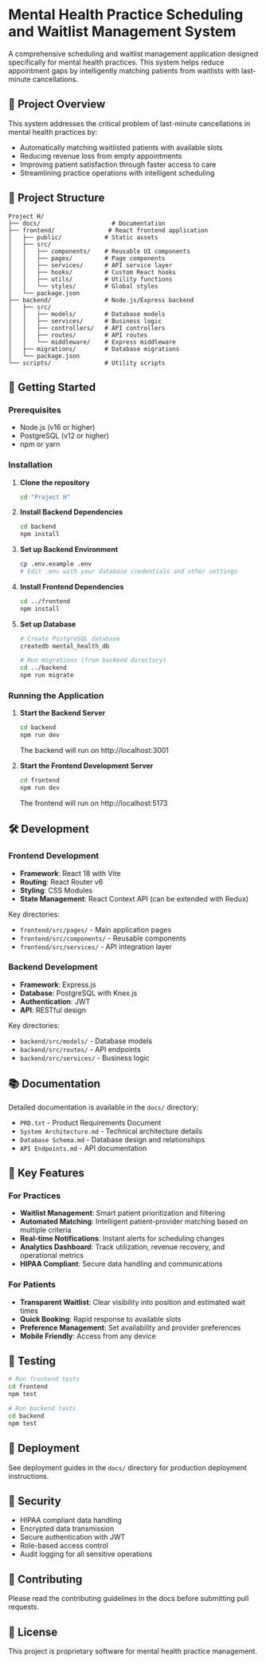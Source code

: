 # Mental Health Practice Scheduling and Waitlist Management System

A comprehensive scheduling and waitlist management application designed specifically for mental health practices. This system helps reduce appointment gaps by intelligently matching patients from waitlists with last-minute cancellations.

## 🎯 Project Overview

This system addresses the critical problem of last-minute cancellations in mental health practices by:
- Automatically matching waitlisted patients with available slots
- Reducing revenue loss from empty appointments
- Improving patient satisfaction through faster access to care
- Streamlining practice operations with intelligent scheduling

## 📁 Project Structure

```
Project H/
├── docs/                    # Documentation
├── frontend/               # React frontend application
│   ├── public/            # Static assets
│   ├── src/
│   │   ├── components/    # Reusable UI components
│   │   ├── pages/         # Page components
│   │   ├── services/      # API service layer
│   │   ├── hooks/         # Custom React hooks
│   │   ├── utils/         # Utility functions
│   │   └── styles/        # Global styles
│   └── package.json
├── backend/               # Node.js/Express backend
│   ├── src/
│   │   ├── models/        # Database models
│   │   ├── services/      # Business logic
│   │   ├── controllers/   # API controllers
│   │   ├── routes/        # API routes
│   │   └── middleware/    # Express middleware
│   ├── migrations/        # Database migrations
│   └── package.json
└── scripts/               # Utility scripts
```

## 🚀 Getting Started

### Prerequisites

- Node.js (v16 or higher)
- PostgreSQL (v12 or higher)
- npm or yarn

### Installation

1. **Clone the repository**
   ```bash
   cd "Project H"
   ```

2. **Install Backend Dependencies**
   ```bash
   cd backend
   npm install
   ```

3. **Set up Backend Environment**
   ```bash
   cp .env.example .env
   # Edit .env with your database credentials and other settings
   ```

4. **Install Frontend Dependencies**
   ```bash
   cd ../frontend
   npm install
   ```

5. **Set up Database**
   ```bash
   # Create PostgreSQL database
   createdb mental_health_db
   
   # Run migrations (from backend directory)
   cd ../backend
   npm run migrate
   ```

### Running the Application

1. **Start the Backend Server**
   ```bash
   cd backend
   npm run dev
   ```
   The backend will run on http://localhost:3001

2. **Start the Frontend Development Server**
   ```bash
   cd frontend
   npm run dev
   ```
   The frontend will run on http://localhost:5173

## 🛠️ Development

### Frontend Development

- **Framework**: React 18 with Vite
- **Routing**: React Router v6
- **Styling**: CSS Modules
- **State Management**: React Context API (can be extended with Redux)

Key directories:
- `frontend/src/pages/` - Main application pages
- `frontend/src/components/` - Reusable components
- `frontend/src/services/` - API integration layer

### Backend Development

- **Framework**: Express.js
- **Database**: PostgreSQL with Knex.js
- **Authentication**: JWT
- **API**: RESTful design

Key directories:
- `backend/src/models/` - Database models
- `backend/src/routes/` - API endpoints
- `backend/src/services/` - Business logic

## 📚 Documentation

Detailed documentation is available in the `docs/` directory:
- `PRD.txt` - Product Requirements Document
- `System Architecture.md` - Technical architecture details
- `Database Schema.md` - Database design and relationships
- `API Endpoints.md` - API documentation

## 🔑 Key Features

### For Practices
- **Waitlist Management**: Smart patient prioritization and filtering
- **Automated Matching**: Intelligent patient-provider matching based on multiple criteria
- **Real-time Notifications**: Instant alerts for scheduling changes
- **Analytics Dashboard**: Track utilization, revenue recovery, and operational metrics
- **HIPAA Compliant**: Secure data handling and communications

### For Patients
- **Transparent Waitlist**: Clear visibility into position and estimated wait times
- **Quick Booking**: Rapid response to available slots
- **Preference Management**: Set availability and provider preferences
- **Mobile Friendly**: Access from any device

## 🧪 Testing

```bash
# Run frontend tests
cd frontend
npm test

# Run backend tests
cd backend
npm test
```

## 🚢 Deployment

See deployment guides in the `docs/` directory for production deployment instructions.

## 🔐 Security

- HIPAA compliant data handling
- Encrypted data transmission
- Secure authentication with JWT
- Role-based access control
- Audit logging for all sensitive operations

## 🤝 Contributing

Please read the contributing guidelines in the docs before submitting pull requests.

## 📄 License

This project is proprietary software for mental health practice management.